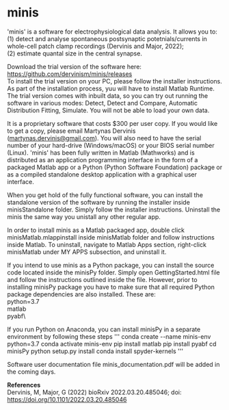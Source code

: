 # minis

'minis' is a software for electrophysiological data analysis.
It allows you to:\
(1) detect and analyse spontaneous postsynaptic potetnials/currents in whole-cell patch clamp recordings (Dervinis and Major, 2022);\
(2) estimate quantal size in the central synapse.

Download the trial version of the software here: https://github.com/dervinism/minis/releases  \
To install the trial version on your PC, please follow the installer instructions. As part of the installation process, yuu will have to install Matlab Runtime. The trial version comes with inbuilt data, so you can try out running the software in various modes: Detect, Detect and Compare, Automatic Distribution Fitting, Simulate. You will not be able to load your own data.

It is a proprietary software that costs $300 per user copy. If you would like to get a copy, please email Martynas Dervinis (martynas.dervinis@gmail.com). You will also need to have the serial number of your hard-drive (Windows/macOS) or your BIOS serial number (Linux). 'minis' has been fully written in Matlab (Mathworks) and is distributed as an application programming interface in the form of a packaged Matlab app or a Python (Python Software Foundation) package or as a compiled standalone desktop application with a graphical user interface.

When you get hold of the fully functional software, you can install the standalone version of the software by running the installer inside minisStandalone folder. Simply follow the installer instructions. Uninstall the minis the same way you unistall any other regular app.

In order to install minis as a Matlab packaged app, double click minisMatlab.mlappinstall inside minisMatlab folder and follow instructions inside Matlab. To uninstall, navigate to Matlab Apps section, right-click minisMatlab under MY APPS subsection, and uninstall it.

If you intend to use minis as a Python package, you can install the source code located inside the minisPy folder. Simply open GettingStarted.html file and follow the instructions outlined inside the file. However, prior to installing minisPy package you have to make sure that all required Python package dependencies are also installed. These are:\
python=3.7\
matlab\
pyabf\

If you run Python on Anaconda, you can install minisPy in a separate environment by following these steps
'''
conda create --name minis-env python=3.7
conda activate minis-env
pip install matlab
pip install pyabf
cd minisPy
python setup.py install
conda install spyder-kernels
'''

Software user documentation file minis_documentation.pdf will be added in the coming days.

**References**\
Dervinis, M, Major, G (2022) bioRxiv 2022.03.20.485046; doi: https://doi.org/10.1101/2022.03.20.485046
